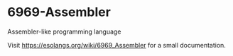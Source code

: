 # 6969-Assembler
Assembler-like programming language

Visit
https://esolangs.org/wiki/6969_Assembler
for a small documentation.
